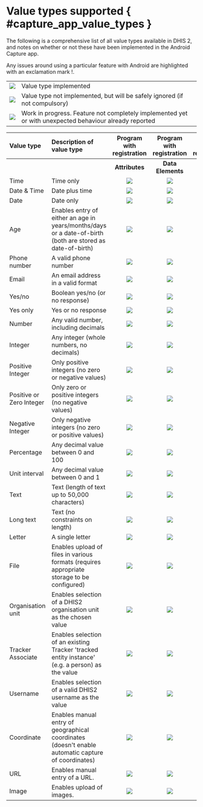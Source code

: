 # Value types supported { #capture_app_value_types }

The following is a comprehensive list of all value types available in DHIS 2, and notes on whether or not these have been implemented in the Android Capture app.

Any issues around using a particular feature with Android are highlighted with an exclamation mark \!.

|||
| :-: | :------ |
| ![](resources/icons/icon-complete.png) | Value type implemented |
| ![](resources/icons/icon-incomplete.png) | Value type not implemented, but will be safely ignored (if not compulsory) |
| ![](resources/icons/icon-wip.png) | Work in progress. Feature not completely implemented yet or with unexpected behaviour already reported |


| Value type | Description of value type | Program with registration | Program with registration | Program without registration | Data Set| Notes on implementation |
| :-- | :---- | :-: | :-: | :-: | :-: | :-- |
| | | **Attributes** | **Data Elements** | **Data Elements** | **Data Elements** |
| Time | Time only | ![](resources/icons/icon-complete.png) | ![](resources/icons/icon-complete.png) | ![](resources/icons/icon-complete.png) |![](resources/icons/icon-complete.png) | |
| Date & Time | Date plus time | ![](resources/icons/icon-complete.png) | ![](resources/icons/icon-complete.png) | ![](resources/icons/icon-complete.png) | ![](resources/icons/icon-complete.png)| |
| Date | Date only | ![](resources/icons/icon-complete.png) | ![](resources/icons/icon-complete.png) | ![](resources/icons/icon-complete.png) | ![](resources/icons/icon-complete.png) | |
| Age | Enables entry of either an age in years/months/days or a date-of-birth (both are stored as date-of-birth) | ![](resources/icons/icon-complete.png) | ![](resources/icons/icon-complete.png) | ![](resources/icons/icon-complete.png) |![](resources/icons/icon-complete.png) | |
| Phone number | A valid phone number | ![](resources/icons/icon-complete.png) | ![](resources/icons/icon-complete.png) | ![](resources/icons/icon-complete.png) |![](resources/icons/icon-complete.png) | |
| Email | An email address in a valid format | ![](resources/icons/icon-complete.png) | ![](resources/icons/icon-complete.png) | ![](resources/icons/icon-complete.png) |![](resources/icons/icon-complete.png) | |
| Yes/no | Boolean yes/no (or no response) | ![](resources/icons/icon-complete.png) | ![](resources/icons/icon-complete.png) | ![](resources/icons/icon-complete.png) | ![](resources/icons/icon-complete.png)| |
| Yes only | Yes or no response | ![](resources/icons/icon-complete.png) | ![](resources/icons/icon-complete.png) | ![](resources/icons/icon-complete.png) | ![](resources/icons/icon-complete.png)|
| Number | Any valid number, including decimals | ![](resources/icons/icon-complete.png) | ![](resources/icons/icon-complete.png) | ![](resources/icons/icon-complete.png) | ![](resources/icons/icon-complete.png)| |
| Integer | Any integer (whole numbers, no decimals) | ![](resources/icons/icon-complete.png) | ![](resources/icons/icon-complete.png) | ![](resources/icons/icon-complete.png) | ![](resources/icons/icon-complete.png)| |
| Positive Integer | Only positive integers (no zero or negative values) | ![](resources/icons/icon-complete.png) | ![](resources/icons/icon-complete.png) | ![](resources/icons/icon-complete.png) | ![](resources/icons/icon-complete.png)| |
| Positive or Zero Integer | Only zero or positive integers (no negative values) | ![](resources/icons/icon-complete.png) | ![](resources/icons/icon-complete.png) | ![](resources/icons/icon-complete.png) | ![](resources/icons/icon-complete.png)| |
| Negative Integer | Only negative integers (no zero or positive values) | ![](resources/icons/icon-complete.png) | ![](resources/icons/icon-complete.png) | ![](resources/icons/icon-complete.png) |![](resources/icons/icon-complete.png) | |
| Percentage | Any decimal value between 0 and 100 | ![](resources/icons/icon-complete.png) | ![](resources/icons/icon-complete.png) | ![](resources/icons/icon-complete.png) | ![](resources/icons/icon-complete.png)| |
| Unit interval | Any decimal value between 0 and 1 | ![](resources/icons/icon-complete.png) | ![](resources/icons/icon-complete.png) | ![](resources/icons/icon-complete.png) |![](resources/icons/icon-complete.png) | |
| Text | Text (length of text up to 50,000 characters) | ![](resources/icons/icon-complete.png) | ![](resources/icons/icon-complete.png) | ![](resources/icons/icon-complete.png) |![](resources/icons/icon-complete.png) | |
| Long text | Text (no constraints on length) | ![](resources/icons/icon-complete.png) | ![](resources/icons/icon-complete.png) | ![](resources/icons/icon-complete.png) |![](resources/icons/icon-complete.png) | |
| Letter | A single letter | ![](resources/icons/icon-complete.png) | ![](resources/icons/icon-complete.png) | ![](resources/icons/icon-complete.png) | ![](resources/icons/icon-complete.png)| |
| File | Enables upload of files in various formats (requires appropriate storage to be configured) | ![](resources/icons/icon-wip.png) | ![](resources/icons/icon-wip.png) | ![](resources/icons/icon-wip.png) | ![](resources/icons/icon-incomplete.png) | |
| Organisation unit | Enables selection of a DHIS2 organisation unit as the chosen value | ![](resources/icons/icon-complete.png) | ![](resources/icons/icon-complete.png) | ![](resources/icons/icon-complete.png) |  ![](resources/icons/icon-incomplete.png)| |
| Tracker Associate | Enables selection of an existing Tracker 'tracked entity instance' (e.g. a person) as the value | ![](resources/icons/icon-incomplete.png) | ![](resources/icons/icon-incomplete.png) | ![](resources/icons/icon-incomplete.png) | ![](resources/icons/icon-incomplete.png) | |
| Username | Enables selection of a valid DHIS2 username as the value | ![](resources/icons/icon-wip.png) | ![](resources/icons/icon-wip.png) | ![](resources/icons/icon-wip.png) |  ![](resources/icons/icon-incomplete.png) |
| Coordinate | Enables manual entry of geographical coordinates (doesn't enable automatic capture of coordinates) | ![](resources/icons/icon-complete.png) | ![](resources/icons/icon-complete.png) | ![](resources/icons/icon-complete.png) | ![](resources/icons/icon-complete.png)| |
| URL | Enables manual entry of a URL. | ![](resources/icons/icon-complete.png) | ![](resources/icons/icon-complete.png) | ![](resources/icons/icon-complete.png) |![](resources/icons/icon-complete.png) | |
| Image | Enables upload of images. | ![](resources/icons/icon-complete.png) | ![](resources/icons/icon-complete.png) | ![](resources/icons/icon-complete.png) | ![](resources/icons/icon-incomplete.png) | |
